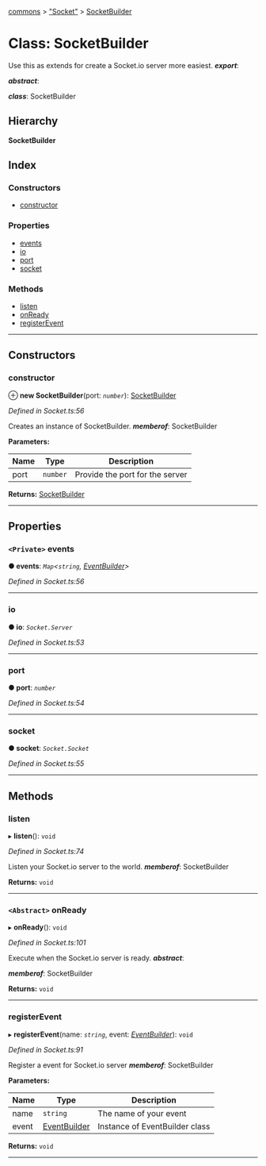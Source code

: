 [commons](../README.md) > ["Socket"](../modules/_socket_.md) > [SocketBuilder](../classes/_socket_.socketbuilder.md)

# Class: SocketBuilder

Use this as extends for create a Socket.io server more easiest.
*__export__*: 

*__abstract__*: 

*__class__*: SocketBuilder

## Hierarchy

**SocketBuilder**

## Index

### Constructors

* [constructor](_socket_.socketbuilder.md#constructor)

### Properties

* [events](_socket_.socketbuilder.md#events)
* [io](_socket_.socketbuilder.md#io)
* [port](_socket_.socketbuilder.md#port)
* [socket](_socket_.socketbuilder.md#socket)

### Methods

* [listen](_socket_.socketbuilder.md#listen)
* [onReady](_socket_.socketbuilder.md#onready)
* [registerEvent](_socket_.socketbuilder.md#registerevent)

---

## Constructors

<a id="constructor"></a>

###  constructor

⊕ **new SocketBuilder**(port: *`number`*): [SocketBuilder](_socket_.socketbuilder.md)

*Defined in Socket.ts:56*

Creates an instance of SocketBuilder.
*__memberof__*: SocketBuilder

**Parameters:**

| Name | Type | Description |
| ------ | ------ | ------ |
| port | `number` |  Provide the port for the server |

**Returns:** [SocketBuilder](_socket_.socketbuilder.md)

___

## Properties

<a id="events"></a>

### `<Private>` events

**● events**: *`Map`<`string`, [EventBuilder](_socket_.eventbuilder.md)>*

*Defined in Socket.ts:56*

___
<a id="io"></a>

###  io

**● io**: *`Socket.Server`*

*Defined in Socket.ts:53*

___
<a id="port"></a>

###  port

**● port**: *`number`*

*Defined in Socket.ts:54*

___
<a id="socket"></a>

###  socket

**● socket**: *`Socket.Socket`*

*Defined in Socket.ts:55*

___

## Methods

<a id="listen"></a>

###  listen

▸ **listen**(): `void`

*Defined in Socket.ts:74*

Listen your Socket.io server to the world.
*__memberof__*: SocketBuilder

**Returns:** `void`

___
<a id="onready"></a>

### `<Abstract>` onReady

▸ **onReady**(): `void`

*Defined in Socket.ts:101*

Execute when the Socket.io server is ready.
*__abstract__*: 

*__memberof__*: SocketBuilder

**Returns:** `void`

___
<a id="registerevent"></a>

###  registerEvent

▸ **registerEvent**(name: *`string`*, event: *[EventBuilder](_socket_.eventbuilder.md)*): `void`

*Defined in Socket.ts:91*

Register a event for Socket.io server
*__memberof__*: SocketBuilder

**Parameters:**

| Name | Type | Description |
| ------ | ------ | ------ |
| name | `string` |  The name of your event |
| event | [EventBuilder](_socket_.eventbuilder.md) |  Instance of EventBuilder class |

**Returns:** `void`

___

